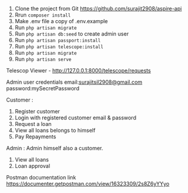1. Clone the project from Git https://github.com/surajit2908/aspire-api
2. Rrun `composer install`
3. Make .env file a copy of .env.example
4. Run `php artisan migrate`
5. Run `php artisan db:seed` to create admin user
6. Run `php artisan passport:install` 
6. Run `php artisan telescope:install` 
4. Run `php artisan migrate`
7. Run `php artisan serve`

Telescop Viewer - http://127.0.0.1:8000/telescope/requests

Admin user credentials
email:surajitsil2908@gmail.com
password:mySecretPassword

Customer :
1. Register customer
2. Login with registered customer email & password
3. Request a loan 
4. View all loans belongs to himself
5. Pay Repayments

Admin :
Admin himself also a customer.
1. View all loans
2. Loan approval


Postman documentation link
https://documenter.getpostman.com/view/16323309/2s8Z6yYYyo
